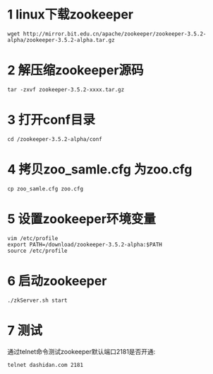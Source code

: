 1 linux下载zookeeper
===

```
wget http://mirror.bit.edu.cn/apache/zookeeper/zookeeper-3.5.2-alpha/zookeeper-3.5.2-alpha.tar.gz
```

2 解压缩zookeeper源码
===

```
tar -zxvf zookeeper-3.5.2-xxxx.tar.gz
```

3 打开conf目录
===

```
cd /zookeeper-3.5.2-alpha/conf
```

4 拷贝zoo_samle.cfg 为zoo.cfg
===

```
cp zoo_samle.cfg zoo.cfg
```

5 设置zookeeper环境变量
===
```
vim /etc/profile
export PATH=/download/zookeeper-3.5.2-alpha:$PATH
source /etc/profile
```

6 启动zookeeper
===

```
./zkServer.sh start
```

7 测试    
===
通过telnet命令测试zookeeper默认端口2181是否开通:
```
telnet dashidan.com 2181
```
